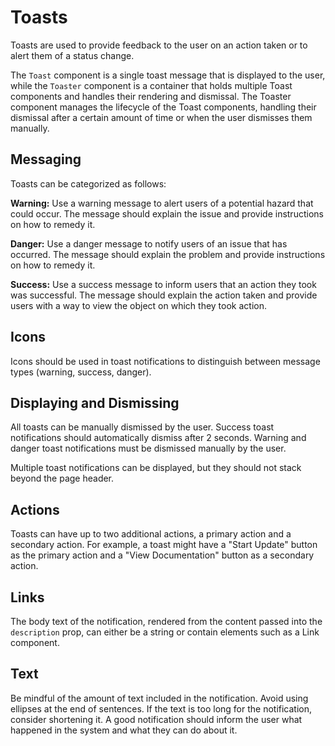 # Toasts

Toasts are used to provide feedback to the user on an action taken or to alert them of a status change.

The `Toast` component is a single toast message that is displayed to the user, while the `Toaster` component is a container that holds multiple Toast components and handles their rendering and dismissal. The Toaster component manages the lifecycle of the Toast components, handling their dismissal after a certain amount of time or when the user dismisses them manually.

## Messaging

Toasts can be categorized as follows:

**Warning:** Use a warning message to alert users of a potential hazard that could occur. The message should explain the issue and provide instructions on how to remedy it.

**Danger:** Use a danger message to notify users of an issue that has occurred. The message should explain the problem and provide instructions on how to remedy it.

**Success:** Use a success message to inform users that an action they took was successful. The message should explain the action taken and provide users with a way to view the object on which they took action.

## Icons

Icons should be used in toast notifications to distinguish between message types (warning, success, danger).

## Displaying and Dismissing

All toasts can be manually dismissed by the user. Success toast notifications should automatically dismiss after 2 seconds. Warning and danger toast notifications must be dismissed manually by the user.

Multiple toast notifications can be displayed, but they should not stack beyond the page header.

## Actions

Toasts can have up to two additional actions, a primary action and a secondary action. For example, a toast might have a "Start Update" button as the primary action and a "View Documentation" button as a secondary action.

## Links

The body text of the notification, rendered from the content passed into the `description` prop, can either be a string or contain elements such as a Link component.

## Text

Be mindful of the amount of text included in the notification. Avoid using ellipses at the end of sentences. If the text is too long for the notification, consider shortening it. A good notification should inform the user what happened in the system and what they can do about it.
